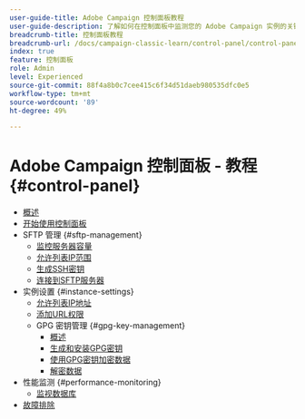 ```yaml
---
user-guide-title: Adobe Campaign 控制面板教程
user-guide-description: 了解如何在控制面板中监测您的 Adobe Campaign 实例的关键资源和执行管理任务。
breadcrumb-title: 控制面板教程
breadcrumb-url: /docs/campaign-classic-learn/control-panel/control-panel-overview.html
index: true
feature: 控制面板
role: Admin
level: Experienced
source-git-commit: 88f4a8b0c7cee415c6f34d51daeb980535dfc0e5
workflow-type: tm+mt
source-wordcount: '89'
ht-degree: 49%

---
```



# Adobe Campaign 控制面板 - 教程 {#control-panel}

+ [概述](/help/control-panel-tutorials/control-panel-overview.md)
+ [开始使用控制面板](/help/control-panel-tutorials/get-started.md)
+ SFTP 管理 {#sftp-management}
   + [监控服务器容量](/help/control-panel-tutorials/sftp-management/monitor-server-capacity.md)
   + [允许列表IP范围](/help/control-panel-tutorials/sftp-management/allowlist-ip-range.md)
   + [生成SSH密钥](/help/control-panel-tutorials/sftp-management/generate-ssh-key.md)
   + [连接到SFTP服务器](/help/control-panel-tutorials/sftp-management/connect-to-sftp-server.md)
+ 实例设置 {#instance-settings}
   + [允许列表IP地址](/help/control-panel-tutorials/instance-settings/allowlist-ip-address.md)
   + [添加URL权限](/help/control-panel-tutorials/instance-settings/add-url-permissions.md)
   + GPG 密钥管理 {#gpg-key-management}
      + [概述](/help/control-panel-tutorials/instance-settings/gpg-key-management/gpg-key-management-overview.md)
      + [生成和安装GPG密钥](/help/control-panel-tutorials/instance-settings/gpg-key-management/generate-and-install-gpg-keys.md)
      + [使用GPG密钥加密数据](/help/control-panel-tutorials/instance-settings/gpg-key-management/use-a-gpg-key-to-encrypt-data.md)
      + [解密数据](/help/control-panel-tutorials/instance-settings/gpg-key-management/decrypt-data.md)
+ 性能监测 {#performance-monitoring}
   + [监视数据库](/help/control-panel-tutorials/performance-monitoring/monitor-databases.md)
+ [故障排除](/help/control-panel-tutorials/troubleshooting.md)